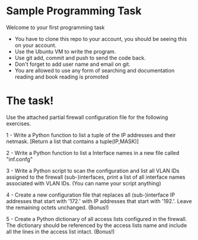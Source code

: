 # Sample Programming Task 


Welcome to your first programming task 
  - You have to clone this repo to your account, you should be seeing this on your account.
  - Use the Ubuntu VM to write the program.
  - Use git add, commit and push to send the code back. 
  - Don't forget to add user name and email on git. 
  - You are allowed to use any form of searching and documentation reading and book reading is promoted

# The task!


Use the attached partial firewall configuration file for the following exercises.
 
1 - Write a Python function to list a tuple of the IP addresses and their netmask. [Return a list that contains a tuple(IP,MASK)]

2 - Write a Python function to list a Interface names in a new file called "inf.confg" 

3 - Write a Python script to scan the configuration and list all VLAN IDs assigned to the firewall (sub-)interfaces, print a list of all interface names associated with VLAN IDs. (You can name your script anything)

4 - Create a new configuration file that replaces all (sub-)interface IP addresses that start with '172.' with IP addresses that start with '192.'. Leave the remaining octets unchanged. (Bonus!)

5 - Create a Python dictionary of all access lists configured in the firewall. The dictionary should be referenced by the access lists name and include all the lines in the access list intact. (Bonus!)
  

